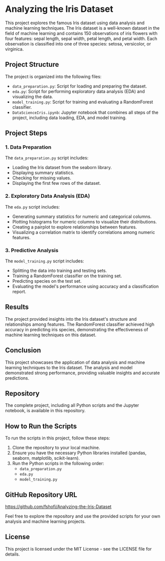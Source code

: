 # Analyzing the Iris Dataset

This project explores the famous Iris dataset using data analysis and machine learning techniques. The Iris dataset is a well-known dataset in the field of machine learning and contains 150 observations of iris flowers with four features: sepal length, sepal width, petal length, and petal width. Each observation is classified into one of three species: setosa, versicolor, or virginica.

## Project Structure

The project is organized into the following files:

- `data_preparation.py`: Script for loading and preparing the dataset.
- `eda.py`: Script for performing exploratory data analysis (EDA) and visualizing the data.
- `model_training.py`: Script for training and evaluating a RandomForest classifier.
- `DataScienceIris.ipynb`: Jupyter notebook that combines all steps of the project, including data loading, EDA, and model training.

## Project Steps

### 1. Data Preparation
The `data_preparation.py` script includes:
- Loading the Iris dataset from the seaborn library.
- Displaying summary statistics.
- Checking for missing values.
- Displaying the first few rows of the dataset.

### 2. Exploratory Data Analysis (EDA)
The `eda.py` script includes:
- Generating summary statistics for numeric and categorical columns.
- Plotting histograms for numeric columns to visualize their distributions.
- Creating a pairplot to explore relationships between features.
- Visualizing a correlation matrix to identify correlations among numeric features.

### 3. Predictive Analysis
The `model_training.py` script includes:
- Splitting the data into training and testing sets.
- Training a RandomForest classifier on the training set.
- Predicting species on the test set.
- Evaluating the model's performance using accuracy and a classification report.

## Results
The project provided insights into the Iris dataset's structure and relationships among features. The RandomForest classifier achieved high accuracy in predicting iris species, demonstrating the effectiveness of machine learning techniques on this dataset.

## Conclusion
This project showcases the application of data analysis and machine learning techniques to the Iris dataset. The analysis and model demonstrated strong performance, providing valuable insights and accurate predictions.

## Repository
The complete project, including all Python scripts and the Jupyter notebook, is available in this repository.

## How to Run the Scripts
To run the scripts in this project, follow these steps:
1. Clone the repository to your local machine.
2. Ensure you have the necessary Python libraries installed (pandas, seaborn, matplotlib, scikit-learn).
3. Run the Python scripts in the following order:
   - `data_preparation.py`
   - `eda.py`
   - `model_training.py`

## GitHub Repository URL
https://github.com/fshofi/Analyzing-the-Iris-Dataset

Feel free to explore the repository and use the provided scripts for your own analysis and machine learning projects.

## License
This project is licensed under the MIT License - see the LICENSE file for details.
